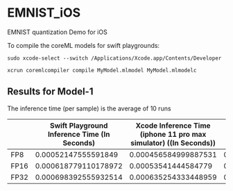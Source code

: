 # EMNIST_iOS
EMNIST quantization Demo for iOS

To compile the coreML models for swift playgrounds:

```
sudo xcode-select --switch /Applications/Xcode.app/Contents/Developer

xcrun coremlcompiler compile MyModel.mlmodel MyModel.mlmodelc
```



## Results for Model-1

The inference time (per sample) is the average of 10 runs

|                             | Swift Playground Inference Time (In Seconds) |  Xcode Inference Time (iphone 11 pro max simulator) ((In Seconds)) | Xcode Inference Time (iphone 8 simulator) ((In Seconds)) | Model Size | RAM Usage |
| ------------------- | -------------------------------------------- | ------------------------------------------------------------------- | ------------------------------------------------------------ | ------------- | ------------- |                 
| FP8                     | 0.00052147555591849                          |    0.000456584999887531                                          |           0.000495690699608531                         |              99KB| 22.8MB |
| FP16                   | 0.000618779110178972                         |          0.00053541444584779                                      |                     0.000554279400239466              |193B |        23.1MB      |
| FP32                  | 0.000698392555932514                         |                   0.000635254333448959                             |                        0.000688138001714833           |384KB|         23.2MB    |



